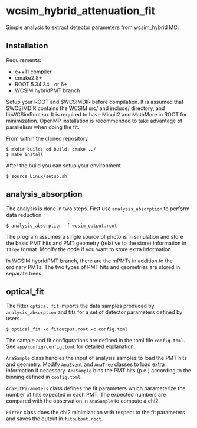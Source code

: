 # wcsim_hybrid_attenuation_fit

Simple analysis to extract detector parameters from wcsim_hybrid MC.

## Installation

Requirements:
- c++11 compiler
- cmake2.8+
- ROOT 5.34.34+ or 6+
- WCSIM hybridPMT branch

Setup your ROOT and $WCSIMDIR before compilation. It is assumed that $WCSIMDIR contains the WCSIM src/ and include/ directory, and libWCSimRoot.so. It is required to have Minuit2 and MathMore in ROOT for minimization. OpenMP installation is recommended to take advantage of parallelism when doing the fit.

From within the cloned repository

```
$ mkdir build; cd build; cmake ../
$ make install
```

After the build you can setup your environment

```
$ source Linux/setup.sh
```
  
## analysis_absorption

The analysis is done in two steps. First use `analysis_absorption` to perform data reduction.

    $ analysis_absorption -f wcsim_output.root 

The program assumes a single source of photons in simulation and store the basic PMT hits and PMT geometry (relative to the store) information in `TTree` format. Modify the code if you want to store extra information.

In WCSIM hybridPMT branch, there are the mPMTs in addition to the ordinary PMTs. The two types of PMT hits and geometries are stored in separate trees.

## optical_fit

The fitter `optical_fit` imports the data samples produced by `analysis_absorption` and fits for a set of detector parameters defined by users.

    $ optical_fit -o fitoutput.root -c config.toml

The sample and fit configurations are defined in the toml file `config.toml`. See `app/config/config.toml` for detailed explanation.

`AnaSample` class handles the input of analysis samples to load the PMT hits and geometry. Modify `AnaEvent` and `AnaTree` classes to load extra information if necessary. `AnaSample` bins the PMT hits (p.e.) according to the binning defined in `config.toml`.

`AnaFitParameters` class defines the fit parameters which parameterize the number of hits expected in each PMT. The expected numbers are compared with the observation in `AnaSample` to compute a chi2.

`Fitter` class does the chi2 minimization with respect to the fit parameters and saves the output in `fitoutput.root`.
